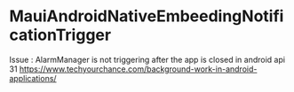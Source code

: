 # MauiAndroidNativeEmbeedingNotificationTrigger
Issue : AlarmManager is not triggering after the app is closed in android api 31
https://www.techyourchance.com/background-work-in-android-applications/
